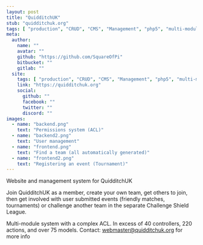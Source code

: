 ```yaml
---
layout: post
title: "QuidditchUK"
stub: "quidditchuk.org"
tags: [ "production", "CRUD", "CMS", "Management", "php5", "multi-module" ]
meta:
  author:
    name: ""
    avatar: ""
    github: "https://github.com/SquareOfPi"
    bitbucket: ""
    gitlab: ""
  site:
    tags: [ "production", "CRUD", "CMS", "Management", "php5", "multi-module" ]
    link: "https://quidditchuk.org"
    social:
      github: ""
      facebook: ""
      twitter: ""
      discord: ""
images:
  - name: "backend.png"
    text: "Permissions system (ACL)"
  - name: "backend2.png"
    text: "User management"
  - name: "frontend.png"
    text: "Find a team (all automatically generated)"
  - name: "frontend2.png"
    text: "Registering an event (Tournament)"
---
```

Website and management system for QuidditchUK

Join QuidditchUK as a member, create your own team, get others to join, then get involved with user submitted events (friendly matches, tournaments) or challenge another team in the separate Challenge Shield League.
<!--more-->
Multi-module system with a complex ACL. In excess of 40 controllers, 220 actions, and over 75 models. Contact: [webmaster@quidditchuk.org](mailto:webmaster@quidditchuk.org) for more info
